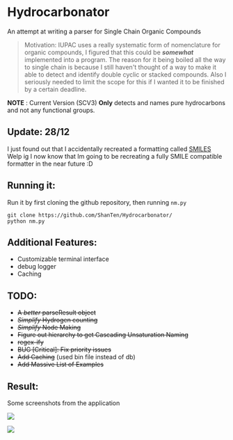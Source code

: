 # Hydrocarbonator
An attempt at writing a parser for Single Chain Organic Compounds 

> Motivation:
  IUPAC uses a really systematic form of nomenclature for organic compounds, I figured that this could be _**somewhat**_ implemented into a program.
  The reason for it being boiled all the way to single chain is because I still haven't thought of a way to make it able to detect and identify double cyclic or stacked compounds.
  Also I seriously needed to limit the scope for this if I wanted it to be finished by a certain deadline.



**NOTE** : Current Version (SCV3) **Only** detects and names pure hydrocarbons and not any functional groups.

## Update: 28/12

I just found out that I accidentally recreated a formatting called [SMILES](https://archive.epa.gov/med/med_archive_03/web/html/smiles.html) 
Welp ig I now know that Im going to be recreating a fully SMILE compatible formatter in the near future :D


## Running it: 

Run it by first cloning the github repository, then running `nm.py`
```
git clone https://github.com/ShanTen/Hydrocarbonator/
python nm.py
```


## Additional Features:

+ Customizable terminal interface
+ debug logger
+ Caching 

## TODO:

+ ~~A *better* parseResult object~~
+ ~~*Simplify* Hydrogen counting~~
+ ~~*Simplify* Node Making~~
+ ~~Figure out hierarchy to get Cascading Unsaturation Naming~~
+ ~~regex-ify~~ 
+ ~~BUG [Critical]: Fix priority issues~~
+ ~~Add Caching~~ (used bin file instead of db)
+ ~~Add Massive List of Examples~~

## Result:

Some screenshots from the application

![](https://media.discordapp.net/attachments/752540780966576318/949371481438167090/unknown.png?width=1271&height=669)

![](https://media.discordapp.net/attachments/752540780966576318/949373989187362896/unknown.png?width=1191&height=670)
